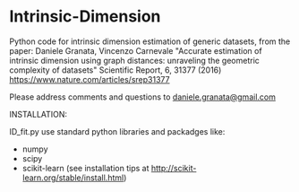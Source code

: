 # Intrinsic-Dimension
Python code for intrinsic dimension estimation of generic datasets, from the paper:
Daniele Granata, Vincenzo Carnevale
"Accurate estimation of intrinsic dimension using graph distances: unraveling the geometric complexity of datasets"
Scientific Report, 6, 31377 (2016)
https://www.nature.com/articles/srep31377


Please address comments and questions to daniele.granata@gmail.com 

INSTALLATION:

ID_fit.py use standard python libraries and packadges like:
- numpy
- scipy
- scikit-learn (see installation tips at http://scikit-learn.org/stable/install.html) 
